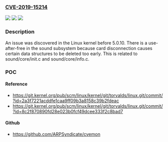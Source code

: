 ### [CVE-2019-15214](https://cve.mitre.org/cgi-bin/cvename.cgi?name=CVE-2019-15214)
![](https://img.shields.io/static/v1?label=Product&message=n%2Fa&color=blue)
![](https://img.shields.io/static/v1?label=Version&message=n%2Fa&color=blue)
![](https://img.shields.io/static/v1?label=Vulnerability&message=n%2Fa&color=brighgreen)

### Description

An issue was discovered in the Linux kernel before 5.0.10. There is a use-after-free in the sound subsystem because card disconnection causes certain data structures to be deleted too early. This is related to sound/core/init.c and sound/core/info.c.

### POC

#### Reference
- https://git.kernel.org/pub/scm/linux/kernel/git/torvalds/linux.git/commit/?id=2a3f7221acddfe1caa9ff09b3a8158c39b2fdeac
- https://git.kernel.org/pub/scm/linux/kernel/git/torvalds/linux.git/commit/?id=8c2f870890fd28e023b0fcf49dcee333f2c8bad7

#### Github
- https://github.com/ARPSyndicate/cvemon

